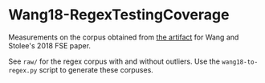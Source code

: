 # Wang18-RegexTestingCoverage

Measurements on the corpus obtained from [the artifact](https://github.com/wangpeipei90/RegexTestingCoverageData.git) for Wang and Stolee's 2018 FSE paper.

See `raw/` for the regex corpus with and without outliers.
Use the `wang18-to-regex.py` script to generate these corpuses.
